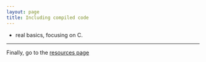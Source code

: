 ```yaml
---
layout: page
title: Including compiled code
---
```


- real basics, focusing on C.

---

Finally, go to the [resources page](pages/resources.html)
